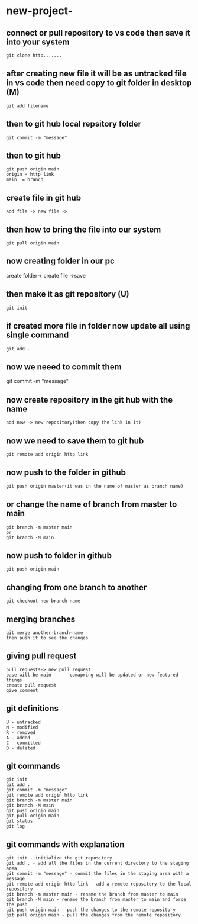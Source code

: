 # new-project-

## connect or pull repository to vs code then save it into your system
    git clone http.......

## after creating new file it will be as untracked file in vs code then need copy to git folder in desktop (M)
    git add filename 
## then to git hub local repsitory folder
    git commit -m "message"
## then to git hub
    git push origin main
    origin = http link 
    main  = branch
## create file in git hub
    add file -> new file ->
## then how to bring the file into our system
    git pull origin main

## now creating folder in our pc
   create folder-> create file ->save
## then make it as git repository (U)
    git init
## if created more file in folder now update all using single command 
    git add .
## now we neeed to commit them 
  git commit -m "message"
## now create repository in the git hub with the name 
    add new -> new repository(then copy the link in it)
## now we need to save them to git hub
    git remote add origin http link
## now push to the folder in github
    git push origin master(it was in the name of master as branch name)
## or change the name of branch from master to main
    git branch -m master main  
    or 
    git branch -M main
## now push to folder in github
    git push origin main
## changing from one branch to another
    git checkout new-branch-name
## merging branches
    git merge another-branch-name
    then push it to see the changes
## giving pull request
    pull requests-> new pull request
    base will be main   -   comapring will be updated or new featured things
    create pull request
    give comment





## git definitions
    U - untracked
    M - modified
    R - removed
    A - added
    C - committed
    D - deleted
## git commands
    git init
    git add .
    git commit -m "message"
    git remote add origin http link
    git branch -m master main
    git branch -M main
    git push origin main
    git pull origin main
    git status
    git log
## git commands with explanation
    git init - initialize the git repository
    git add . - add all the files in the current directory to the staging area
    git commit -m "message" - commit the files in the staging area with a message
    git remote add origin http link - add a remote repository to the local repository
    git branch -m master main - rename the branch from master to main
    git branch -M main - rename the branch from master to main and force the push
    git push origin main - push the changes to the remote repository
    git pull origin main - pull the changes from the remote repository
    


